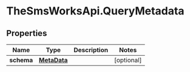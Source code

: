 # TheSmsWorksApi.QueryMetadata

## Properties

Name | Type | Description | Notes
------------ | ------------- | ------------- | -------------
**schema** | [**MetaData**](MetaData.md) |  | [optional] 


